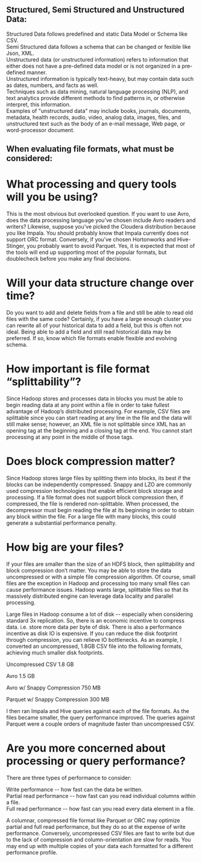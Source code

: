 ## Structured, Semi Structured and Unstructured Data:
Structured Data follows predefined and static Data Model or Schema like CSV.  
Semi Structured data follows a schema that can be changed or fexible like Json, XML.  
Unstructured data (or unstructured information) refers to information that either does not have a pre-defined data model or is not organized in a pre-defined manner.  
Unstructured information is typically text-heavy, but may contain data such as dates, numbers, and facts as well.  
Techniques such as data mining, natural language processing (NLP), and text analytics provide different methods to find patterns in, or otherwise interpret, this information.  
Examples of "unstructured data" may include books, journals, documents, metadata, health records, audio, video, analog data, images, files, and unstructured text such as the body of an e-mail message, Web page, or word-processor document.  


## When evaluating file formats, what must be considered:

# What processing and query tools will you be using?

This is the most obvious but overlooked question. If you want to use Avro, does the data processing language you’ve chosen include Avro readers and writers?     Likewise, suppose you’ve picked the Cloudera distribution because you like Impala. You should probably know that Impala currently does not support ORC format. Conversely, if you’ve chosen Hortonworks and Hive-Stinger, you probably want to avoid Parquet. Yes, it is expected that most of the tools will end up supporting most of the popular formats, but doublecheck before you make any final decisions.  

# Will your data structure change over time?

Do you want to add and delete fields from a file and still be able to read old files with the same code?   Certainly, if you have a large enough cluster you can rewrite all of your historical data to add a field, but this is often not ideal. Being able to add a field and still read historical data may be preferred. If so, know which file formats enable flexible and evolving schema.  

# How important is file format “splittability”?

Since Hadoop stores and processes data in blocks you must be able to begin reading data at any point within a file in order to take fullest advantage of Hadoop’s distributed processing. For example, CSV files are splittable since you can start reading at any line in the file and the data will still make sense; however, an XML file is not splittable since XML has an opening tag at the beginning and a closing tag at the end. You cannot start processing at any point in the middle of those tags.  

# Does block compression matter?

Since Hadoop stores large files by splitting them into blocks, its best if the blocks can be independently compressed. Snappy and LZO are commonly used compression technologies that enable efficient block storage and processing. If a file format does not support block compression then, if compressed, the file is rendered non-splittable. When processed, the decompressor must begin reading the file at its beginning in order to obtain any block within the file. For a large file with many blocks, this could generate a substantial performance penalty.  

# How big are your files?

If your files are smaller than the size of an HDFS block, then splittability and block compression don’t matter. You may be able to store the data uncompressed or with a simple file compression algorithm. Of course, small files are the exception in Hadoop and processing too many small files can cause performance issues. Hadoop wants large, splittable files so that its massively distributed engine can leverage data locality and parallel processing.  
  
Large files in Hadoop consume a lot of disk -- especially when considering standard 3x replication. So, there is an economic incentive to compress data. i.e. store more data per byte of disk. There is also a performance incentive as disk IO is expensive. If you can reduce the disk footprint through compression, you can relieve IO bottlenecks. As an example, I converted an uncompressed, 1.8GB CSV file into the following formats, achieving much smaller disk footprints.  

Uncompressed CSV 1.8 GB  

Avro 1.5 GB  

Avro w/ Snappy Compression 750 MB  

Parquet w/ Snappy Compression 300 MB  

I then ran Impala and Hive queries against each of the file formats. As the files became smaller, the query performance improved. The queries against Parquet were a couple orders of magnitude faster than uncompressed CSV.  

# Are you more concerned about processing or query performance?  

There are three types of performance to consider:    
  
Write performance -- how fast can the data be written.  
Partial read performance -- how fast can you read individual columns within a file.  
Full read performance -- how fast can you read every data element in a file.  

A columnar, compressed file format like Parquet or ORC may optimize partial and full read performance, but they do so at the expense of write performance. Conversely, uncompressed CSV files are fast to write but due to the lack of compression and column-orientation are slow for reads. You may end up with multiple copies of your data each formatted for a different performance profile.  
